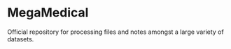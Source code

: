 # MegaMedical
Official repository for processing files and notes amongst a large variety of datasets.
